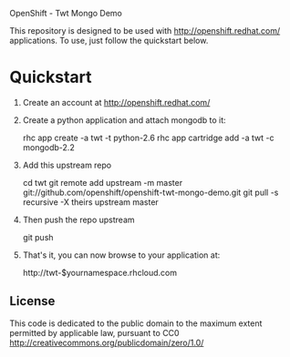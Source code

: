 OpenShift - Twt Mongo Demo

This repository is designed to be used with http://openshift.redhat.com/
applications.  To use, just follow the quickstart below.

Quickstart
==========

1) Create an account at http://openshift.redhat.com/

2) Create a python application and attach mongodb to it:

    rhc app create -a twt -t python-2.6
    rhc app cartridge add -a twt -c mongodb-2.2

3) Add this upstream repo

    cd twt
    git remote add upstream -m master git://github.com/openshift/openshift-twt-mongo-demo.git
    git pull -s recursive -X theirs upstream master

4) Then push the repo upstream

    git push

5) That's it, you can now browse to your application at:

    http://twt-$yournamespace.rhcloud.com

License
-------

This code is dedicated to the public domain to the maximum extent
permitted by applicable law, pursuant to CC0
http://creativecommons.org/publicdomain/zero/1.0/
